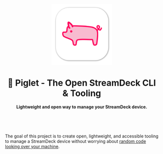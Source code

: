 <div align="center">
	<img alt="Piglet icon" src="images/logo.png" width="200" height="200" />
	<h1>🐷 Piglet - The Open StreamDeck CLI & Tooling</h1>
	<p>
		<b>Lightweight and open way to manage your StreamDeck device.</b>
	</p>
	<br>
	<br>
	<br>
</div>

The goal of this project is to create open, lightweight, and accessible tooling to manage a StreamDeck device without worrying about [random code looking over your machine](https://twitter.com/DennisCode/status/1401230392527523856).